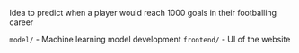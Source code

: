 

Idea to predict when a player would reach 1000 goals in their footballing career

`model/` - Machine learning model development
`frontend/` - UI of the website
